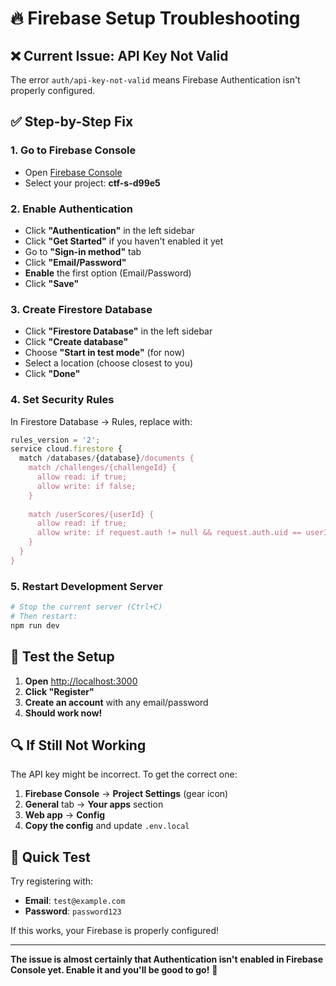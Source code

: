 # 🔥 Firebase Setup Troubleshooting

## ❌ **Current Issue**: API Key Not Valid

The error `auth/api-key-not-valid` means Firebase Authentication isn't properly configured.

## ✅ **Step-by-Step Fix**

### **1. Go to Firebase Console**
- Open [Firebase Console](https://console.firebase.google.com/)
- Select your project: **ctf-s-d99e5**

### **2. Enable Authentication**
- Click **"Authentication"** in the left sidebar
- Click **"Get Started"** if you haven't enabled it yet
- Go to **"Sign-in method"** tab
- Click **"Email/Password"**
- **Enable** the first option (Email/Password)
- Click **"Save"**

### **3. Create Firestore Database**
- Click **"Firestore Database"** in the left sidebar
- Click **"Create database"**
- Choose **"Start in test mode"** (for now)
- Select a location (choose closest to you)
- Click **"Done"**

### **4. Set Security Rules**
In Firestore Database → Rules, replace with:

```javascript
rules_version = '2';
service cloud.firestore {
  match /databases/{database}/documents {
    match /challenges/{challengeId} {
      allow read: if true;
      allow write: if false;
    }
    
    match /userScores/{userId} {
      allow read: if true;
      allow write: if request.auth != null && request.auth.uid == userId;
    }
  }
}
```

### **5. Restart Development Server**
```bash
# Stop the current server (Ctrl+C)
# Then restart:
npm run dev
```

## 🧪 **Test the Setup**

1. **Open** [http://localhost:3000](http://localhost:3000)
2. **Click "Register"**
3. **Create an account** with any email/password
4. **Should work now!**

## 🔍 **If Still Not Working**

The API key might be incorrect. To get the correct one:

1. **Firebase Console** → **Project Settings** (gear icon)
2. **General** tab → **Your apps** section
3. **Web app** → **Config** 
4. **Copy the config** and update `.env.local`

## 🎯 **Quick Test**

Try registering with:
- **Email**: `test@example.com`
- **Password**: `password123`

If this works, your Firebase is properly configured!

---

**The issue is almost certainly that Authentication isn't enabled in Firebase Console yet. Enable it and you'll be good to go!** 🚀
